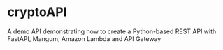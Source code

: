 # cryptoAPI
A demo API demonstrating how to create a Python-based REST API with FastAPI, Mangum, Amazon Lambda and API Gateway
